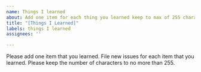 ```yaml
---
name: Things I learned
about: Add one item for each thing you learned keep to max of 255 characters
title: "[Things I Learned]"
labels: things I learned
assignees: ''

---
```


Please add one item that you learned.  File new issues for each item that you learned.  Please keep the number of characters to no more than 255.
